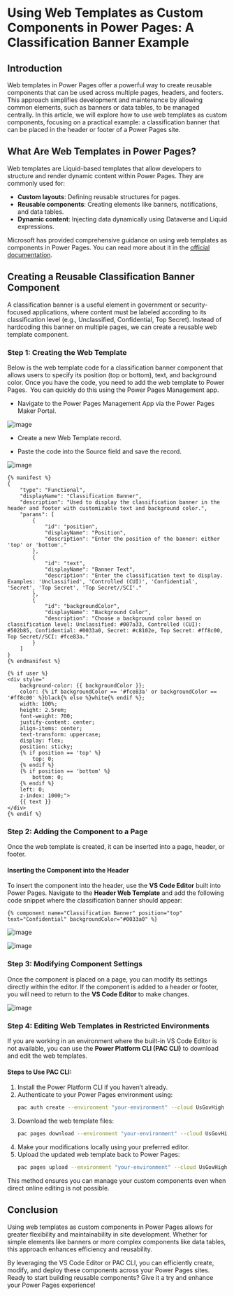 # Using Web Templates as Custom Components in Power Pages: A Classification Banner Example

## Introduction
Web templates in Power Pages offer a powerful way to create reusable components that can be used across multiple pages, headers, and footers. This approach simplifies development and maintenance by allowing common elements, such as banners or data tables, to be managed centrally. In this article, we will explore how to use web templates as custom components, focusing on a practical example: a classification banner that can be placed in the header or footer of a Power Pages site.

## What Are Web Templates in Power Pages?
Web templates are Liquid-based templates that allow developers to structure and render dynamic content within Power Pages. They are commonly used for:
- **Custom layouts**: Defining reusable structures for pages.
- **Reusable components**: Creating elements like banners, notifications, and data tables.
- **Dynamic content**: Injecting data dynamically using Dataverse and Liquid expressions.

Microsoft has provided comprehensive guidance on using web templates as components in Power Pages. You can read more about it in the [official documentation](https://learn.microsoft.com/en-us/power-pages/configure/web-templates-as-components).

## Creating a Reusable Classification Banner Component
A classification banner is a useful element in government or security-focused applications, where content must be labeled according to its classification level (e.g., Unclassified, Confidential, Top Secret). Instead of hardcoding this banner on multiple pages, we can create a reusable web template component.

### Step 1: Creating the Web Template
Below is the web template code for a classification banner component that allows users to specify its position (top or bottom), text, and background color. Once you have the code, you need to add the web template to Power Pages.  You can quickly do this using the Power Pages Management app.

- Navigate to the Power Pages Management App via the Power Pages Maker Portal.

![image](https://github.com/user-attachments/assets/9fb49f6a-093f-49b0-86a4-03218599b974)

- Create a new Web Template record.

- Paste the code into the Source field and save the record.

![image](https://github.com/user-attachments/assets/4c6ff8ae-ccf2-4076-ba0d-365006b25f8c)

```liquid
{% manifest %}
{
    "type": "Functional",
    "displayName": "Classification Banner",
    "description": "Used to display the classification banner in the header and footer with customizable text and background color.",
    "params": [
        {
            "id": "position",
            "displayName": "Position",
            "description": "Enter the position of the banner: either 'top' or 'bottom'."
        },
        {
            "id": "text",
            "displayName": "Banner Text",
            "description": "Enter the classification text to display. Examples: 'Unclassified', 'Controlled (CUI)', 'Confidential', 'Secret', 'Top Secret', 'Top Secret//SCI'."
        },
        {
            "id": "backgroundColor",
            "displayName": "Background Color",
            "description": "Choose a background color based on classification level: Unclassified: #007a33, Controlled (CUI): #502b85, Confidential: #0033a0, Secret: #c8102e, Top Secret: #ff8c00, Top Secret//SCI: #fce83a."
        }
    ]
}
{% endmanifest %}

{% if user %}
<div style="
    background-color: {{ backgroundColor }};
    color: {% if backgroundColor == '#fce83a' or backgroundColor == '#ff8c00' %}black{% else %}white{% endif %};
    width: 100%;
    height: 2.5rem;
    font-weight: 700;
    justify-content: center;
    align-items: center;
    text-transform: uppercase;
    display: flex;
    position: sticky;
    {% if position == 'top' %}
        top: 0;
    {% endif %}
    {% if position == 'bottom' %}
        bottom: 0;
    {% endif %}
    left: 0;
    z-index: 1000;">
    {{ text }}
</div>
{% endif %}
```

### Step 2: Adding the Component to a Page
Once the web template is created, it can be inserted into a page, header, or footer.

#### Inserting the Component into the Header
To insert the component into the header, use the **VS Code Editor** built into Power Pages. Navigate to the **Header Web Template** and add the following code snippet where the classification banner should appear:

```liquid
{% component name="Classification Banner" position="top" text="Confidential" backgroundColor="#0033a0" %}
```

![image](https://github.com/user-attachments/assets/635eedb3-f6c5-4a99-9b91-ac73b0f1dc48)

![image](https://github.com/user-attachments/assets/fde83ee6-fbba-4ab4-b128-0fd7c7332797)

### Step 3: Modifying Component Settings
Once the component is placed on a page, you can modify its settings directly within the editor. If the component is added to a header or footer, you will need to return to the **VS Code Editor** to make changes.

![image](https://github.com/user-attachments/assets/77a45c4c-2c34-44c9-b809-5c1b6fb84585)

### Step 4: Editing Web Templates in Restricted Environments
If you are working in an environment where the built-in VS Code Editor is not available, you can use the **Power Platform CLI (PAC CLI)** to download and edit the web templates.

#### Steps to Use PAC CLI:
1. Install the Power Platform CLI if you haven’t already.
2. Authenticate to your Power Pages environment using:
   ```sh
   pac auth create --environment "your-environment" --cloud UsGovHigh
   ```
3. Download the web template files:
   ```sh
   pac pages download --environment "your-environment" --cloud UsGovHigh --modelVersion 2
   ```
4. Make your modifications locally using your preferred editor.
5. Upload the updated web template back to Power Pages:
   ```sh
   pac pages upload --environment "your-environment" --cloud UsGovHigh --path "your-local-path"
   ```

This method ensures you can manage your custom components even when direct online editing is not possible.

## Conclusion
Using web templates as custom components in Power Pages allows for greater flexibility and maintainability in site development. Whether for simple elements like banners or more complex components like data tables, this approach enhances efficiency and reusability.

By leveraging the VS Code Editor or PAC CLI, you can efficiently create, modify, and deploy these components across your Power Pages sites. Ready to start building reusable components? Give it a try and enhance your Power Pages experience!

